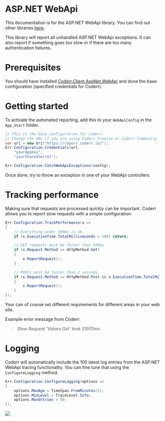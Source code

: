 ASP.NET WebApi
===============

This documentation is for the ASP.NET WebApi library. You can find out other libraries [here](../).

This library will report all unhandled ASP.NET WebApi exceptions. It can also report if something goes too slow or if there are too many authentication failures.

# Prerequisites

You should have installed [Coderr.Client.AspNet.WebApi](https://www.nuget.org/packages/Coderr.Client.AspNet.WebApi/) and done the base configuration (specified credentials for Coderr).

# Getting started

To activate the automated reporting, add this to your `WebApiConfig` in the `App_Start` folder.

```csharp
// This is the base configuration for coderr.
// Change the URL if you are using Coderr Premise or Coderr Community.
var url = new Uri("https://report.coderr.io/");
Err.Configuration.Credentials(url,
    "yourAppKey",
    "yourSharedSecret");

Err.Configuration.CatchWebApiExceptions(config);
```

Once done, try to throw an exception in one of your WebApi controllers.

# Tracking performance

Making sure that requests are processed quickly can be important. Coderr allows you to report slow requests with a simple configuration:

```csharp
Err.Configuration.TrackPerformance(x =>
{
    // Everything under 500ms is ok.
    if (x.ExecutionTime.TotalMilliseconds < 500) return;

    // GET requests must be faster than 500ms.
    if (x.Request.Method == HttpMethod.Get)
    {
        x.ReportRequest();
    }

    // POSTs most be faster than 2 seconds.
    if (x.Request.Method == HttpMethod.Post && x.ExecutionTime.TotalMilliseconds > 2000)
    {
        x.ReportRequest();
    }
});
```

Your can of course set different requirements for different areas in your web site.

Example error message from Coderr:

> *Slow Request 'Values.Get' took 51970ms*

# Logging

Coderr will automatically include the 100 latest log entries from the ASP.NET WebApi tracing functionality. You can fine tune that using the `ConfigureLogging` method.

```csharp
Err.Configuration.ConfigureLogging(options =>
{
    options.MaxAge = TimeSpan.FromMinutes(2);
    options.MinLevel = TraceLevel.Info;
    options.MaxEntries = 50;
});
```

![](https://coderr.io/documentation/screens/libraries/aspnet-webapi/logs.png)

